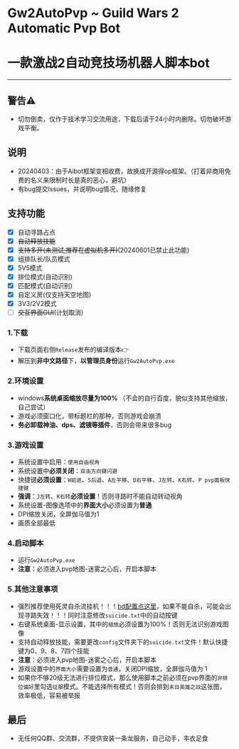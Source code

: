 # Gw2AutoPvp ~ Guild Wars 2 Automatic Pvp Bot
# 一款激战2自动竞技场机器人脚本bot
---
## 警告⚠
- 切勿倒卖，仅作于技术学习交流用途，下载后请于24小时内删除。切勿破坏游戏平衡。

## 说明
- 20240403：由于Aibot框架变相收费，故换成开源得op框架。（打着非商用免费的名义来限制时长是真的恶心，避坑）
- 有bug提交Issues，并说明bug情况，随缘修复

## 支持功能
- [x] 自动寻路占点
- [x] ~~自动释放技能~~
- [x] ~~支持多开(未测试,推荐在虚拟机多开)~~(20240601已禁止此功能)
- [x] 组排队长/队员模式
- [x] 5V5模式
- [x] 排位模式(自动识别)
- [x] 匹配模式(自动识别)
- [x] 自定义房(仅支持天空地图)
- [x] 3V3/2V2模式
- [ ] ~~交互界面GUI~~(计划取消)

### 1.下载
- 下载页面右侧`Release`发布的编译版本👉
- 解压到**非中文路径**下，**以管理员身份**运行`Gw2AutoPvp.exe`

### 2.环境设置
- windows**系统桌面缩放尽量为100%** （不会的自行百度，貌似支持其他缩放，自己尝试）
- 游戏必须窗口化，带标题栏的那种，否则游戏会崩溃
- **务必卸载神油、dps、滤镜等插件**，否则会带来很多bug

### 3.游戏设置
- 系统设置中启用：`使用自由视角`
- 系统设置中**必须关闭**：`双击方向键闪避`
- 快捷键**必须设置**：`W前进`、`S后退`、`A左平移`、`D右平移`、`J左转`、`K右转`、`P pvp面板快捷键`
- **强调**：`J左转`、`K右转`**必须设置**！否则寻路时不能自动转动视角
- 系统设置-图像选项中的**界面大小**必须设置为**普通**
- DPI缩放关闭，全屏伽马值为1
- 画质全部最低

### 4.启动脚本
- 运行`Gw2AutoPvp.exe`
- **注意**：必须进入pvp地图-迷雾之心后，开启本脚本

### 5.其他注意事项
- 强烈推荐使用死灵自杀流挂机！！！[bd配置点这里](https://www.bilibili.com/video/BV1JL4y1G78D/?spm_id_from=333.337.search-card.all.click&vd_source=0940bf29b38efba56ccfc6a3cef8182d)，如果不能自杀，可能会出现寻路失效！！！同时注意修改`suicide.txt`中的自动按键
- 右键系统桌面-显示设置，其中的`缩放`必须设置为100%！否则无法识别游戏图像
- 支持自动释放技能，需要更改`config`文件夹下的`suicide.txt`文件！默认快捷键为0、9、8、7四个技能
- **注意**：必须进入pvp地图-迷雾之心后，开启本脚本
- 游戏设置中的`界面大小`需要设置为`普通`，关闭DPI缩放，全屏伽马值为 1
- 如果你不够20级无法进行排位模式，那么使用脚本之前必须在pvp界面的`非排位偏好`里勾选`征服`模式。不能选择所有模式！否则会排到`末日英雄之战`这张图，效率极低，容易被举报

## 最后
- 无任何QQ群、交流群，不提供安装一条龙服务，自己动手，丰衣足食
